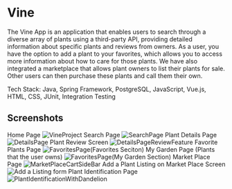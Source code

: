 # Vine

The Vine App is an application that enables users to search through a diverse array of plants using a third-party API, providing detailed information about specific plants and reviews from owners. As a user, you have the option to add a plant to your favorites, which allows you to access more information about how to care for those plants. We have also integrated a marketplace that allows plant owners to list their plants for sale. Other users can then purchase these plants and call them their own.

Tech Stack:
Java,
Spring Framework,
PostgreSQL,
JavaScript,
Vue.js,
HTML,
CSS,
JUnit,
Integration Testing

## Screenshots
Home Page
![VineProject](https://github.com/milan460/Vine/assets/84365836/96c28042-c0b7-47f1-80ee-e5e0e57c35b6)
Search Page
![SearchPage](https://github.com/milan460/Vine/assets/84365836/c3a91be7-6fba-4c9a-b009-a90af68d186d)
Plant Details Page
![DetailsPage](https://github.com/milan460/Vine/assets/84365836/47f02964-1cf9-4f0c-a821-152821f80bcc)
Plant Review Screen
![DetailsPageReviewFeature](https://github.com/milan460/Vine/assets/84365836/82a93480-cdb1-491a-825e-7a7b1aea34d2)
Favorite Plants Page
![FavoritesPage(Favorites Seciton)](https://github.com/milan460/Vine/assets/84365836/b5146c2f-2bba-4c16-b23e-20508f6d303e)
My Garden Page (Plants that the user owns)
![FavoritesPage(My Garden Section)](https://github.com/milan460/Vine/assets/84365836/0d0ebdd2-d817-4a82-ba99-fbe3acb0116c)
Market Place Page
![MarketPlaceCartSideBar](https://github.com/milan460/Vine/assets/84365836/a19755a6-34fb-4706-b498-d12401faa500)
Add a Plant Listing on Market Place Screen
![Add a Listing form](https://github.com/milan460/Vine/assets/84365836/f21b86f4-4b6c-4bf9-886c-53b37b84a990)
Plant Identification Page
![PlantIdentificationWithDandelion](https://github.com/milan460/Vine/assets/84365836/6a84e929-692d-48d9-b9d7-b5a99e0afeb0)



